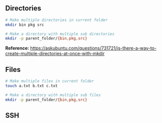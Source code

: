 
## Directories

```bash
# Make multiple directories in current folder
mkdir bin pkg src

# Make a directory with multiple sub directories
mkdir -p parent_folder/{bin,pkg,src}
```
**Reference:** https://askubuntu.com/questions/731721/is-there-a-way-to-create-multiple-directories-at-once-with-mkdir

## Files

```bash
# Make multiple files in current folder
touch a.txt b.txt c.txt

# Make a directory with multiple sub files
mkdir -p parent_folder/{bin,pkg,src}
```

## SSH